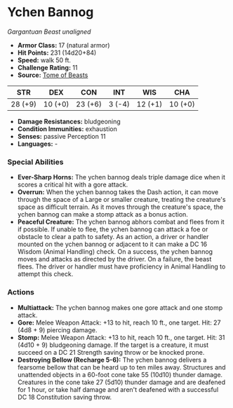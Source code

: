 # Ychen Bannog

*Gargantuan* *Beast* *unaligned*

- **Armor Class:** 17 (natural armor)
- **Hit Points:** 231 (14d20+84)
- **Speed:** walk 50 ft.
- **Challenge Rating:** 11
- **Source:** [Tome of Beasts](https://koboldpress.com/kpstore/product/tome-of-beasts-for-5th-edition-print/)

| STR | DEX | CON | INT | WIS | CHA |
| --- | --- | --- | --- | --- | --- |
| 28 (+9) | 10 (+0) | 23 (+6) | 3 (-4) | 12 (+1) | 10 (+0) |

- **Damage Resistances:** bludgeoning
- **Condition Immunities:** exhaustion
- **Senses:** passive Perception 11
- **Languages:** -
### Special Abilities
- **Ever-Sharp Horns:** The ychen bannog deals triple damage dice when it scores a critical hit with a gore attack.
- **Overrun:** When the ychen bannog takes the Dash action, it can move through the space of a Large or smaller creature, treating the creature's space as difficult terrain. As it moves through the creature's space, the ychen bannog can make a stomp attack as a bonus action.
- **Peaceful Creature:** The ychen bannog abhors combat and flees from it if possible. If unable to flee, the ychen bannog can attack a foe or obstacle to clear a path to safety. As an action, a driver or handler mounted on the ychen bannog or adjacent to it can make a DC 16 Wisdom (Animal Handling) check. On a success, the ychen bannog moves and attacks as directed by the driver. On a failure, the beast flees. The driver or handler must have proficiency in Animal Handling to attempt this check.
### Actions
- **Multiattack:** The ychen bannog makes one gore attack and one stomp attack.
- **Gore:** Melee Weapon Attack: +13 to hit, reach 10 ft., one target. Hit: 27 (4d8 + 9) piercing damage.
- **Stomp:** Melee Weapon Attack: +13 to hit, reach 10 ft., one target. Hit: 31 (4d10 + 9) bludgeoning damage. If the target is a creature, it must succeed on a DC 21 Strength saving throw or be knocked prone.
- **Destroying Bellow (Recharge 5-6):** The ychen bannog delivers a fearsome bellow that can be heard up to ten miles away. Structures and unattended objects in a 60-foot cone take 55 (10d10) thunder damage. Creatures in the cone take 27 (5d10) thunder damage and are deafened for 1 hour, or take half damage and aren't deafened with a successful DC 18 Constitution saving throw.
